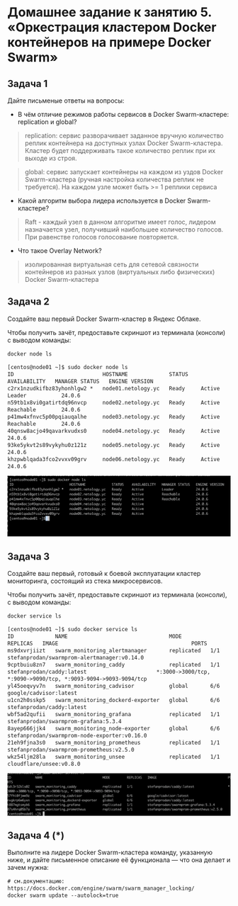 # Домашнее задание к занятию 5. «Оркестрация кластером Docker контейнеров на примере Docker Swarm»

## Задача 1

Дайте письменые ответы на вопросы:

- В чём отличие режимов работы сервисов в Docker Swarm-кластере: replication и global?

> replication: сервис разворачивает заданное вручную количество реплик контейнера на доступных узлах Docker Swarm-кластера. Кластер будет поддерживать такое количество реплик при их выходе из строя.

> global: сервис запускает контейнеры на каждом из уздов Docker Swarm-кластера (ручная настройка количества реплик не требуется). На каждом узле может быть >= 1 реплики сервиса

- Какой алгоритм выбора лидера используется в Docker Swarm-кластере?

> Raft - каждый узел в данном алгоритме имеет голос, лидером назначается узел, получивший наибольшее количество голосов. При равенстве голосов голосование повторяется.

- Что такое Overlay Network?

> изолированная виртуальная сеть для сетевой связности контейнеров из разных узлов (виртуальных либо физических) Docker Swarm-кластера

## Задача 2

Создайте ваш первый Docker Swarm-кластер в Яндекс Облаке.

Чтобы получить зачёт, предоставьте скриншот из терминала (консоли) с выводом команды:
```
docker node ls
```

```
[centos@node01 ~]$ sudo docker node ls
ID                            HOSTNAME             STATUS    AVAILABILITY   MANAGER STATUS   ENGINE VERSION
c2rx1nzudkifbz83yhonhlgw2 *   node01.netology.yc   Ready     Active         Leader           24.0.6
n59tb1x8vi0gatirtdq96nvcp     node02.netology.yc   Ready     Active         Reachable        24.0.6
p41mw4xfnvc5p00pqiauqalhe     node03.netology.yc   Ready     Active         Reachable        24.0.6
40qnsw8acjo49qavarkvudxs0     node04.netology.yc   Ready     Active                          24.0.6
93ke5ykvt2s89vykyhu0z121z     node05.netology.yc   Ready     Active                          24.0.6
khzpwblqada3fco2vvxv09grv     node06.netology.yc   Ready     Active                          24.0.6
```

![](./assets/5-2.png)

## Задача 3

Создайте ваш первый, готовый к боевой эксплуатации кластер мониторинга, состоящий из стека микросервисов.

Чтобы получить зачёт, предоставьте скриншот из терминала (консоли), с выводом команды:
```
docker service ls
```

```
[centos@node01 ~]$ sudo docker service ls
ID             NAME                                MODE         REPLICAS   IMAGE                                          PORTS
ms9dxvrjiizt   swarm_monitoring_alertmanager       replicated   1/1        stefanprodan/swarmprom-alertmanager:v0.14.0
9cptbuiu8zn7   swarm_monitoring_caddy              replicated   1/1        stefanprodan/caddy:latest                      *:3000->3000/tcp, *:9090->9090/tcp, *:9093-9094->9093-9094/tcp
yl45oeqvyv7n   swarm_monitoring_cadvisor           global       6/6        google/cadvisor:latest
u1cn2h0sskp5   swarm_monitoring_dockerd-exporter   global       6/6        stefanprodan/caddy:latest
wbf5ad2qufii   swarm_monitoring_grafana            replicated   1/1        stefanprodan/swarmprom-grafana:5.3.4
8ayep666jjk4   swarm_monitoring_node-exporter      global       6/6        stefanprodan/swarmprom-node-exporter:v0.16.0
21eh9fjna3s0   swarm_monitoring_prometheus         replicated   1/1        stefanprodan/swarmprom-prometheus:v2.5.0
wkz54ljm28la   swarm_monitoring_unsee              replicated   1/1        cloudflare/unsee:v0.8.0
```

![](./assets/5-3.png)

## Задача 4 (*)

Выполните на лидере Docker Swarm-кластера команду, указанную ниже, и дайте письменное описание её функционала — что она делает и зачем нужна:
```
# см.документацию: https://docs.docker.com/engine/swarm/swarm_manager_locking/
docker swarm update --autolock=true
```


